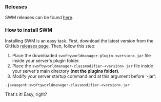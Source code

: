 ### Releases

SWM releases can be found [here](https://github.com/Swofty-Developments/Continued-Slime-World-Manager/releases).


### How to install SWM

Installing SWM is an easy task. First, download the latest version from the GitHub [releases page](https://github.com/Swofty-Developments/Continued-Slime-World-Manager/releases). Then, follow this step:
1. Place the downloaded `swoftyworldmanager-plugin-<version>.jar` file inside your server's plugin folder.
2. Place the `swoftyworldmanager-classmodifier-<version>.jar` file inside your server's main directory **(not the plugins folder)**.
3. Modify your server startup command and at this argument before '-jar':
```
-javaagent:swoftyworldmanager-classmodifier-<version>.jar
```

That's it! Easy, right?
